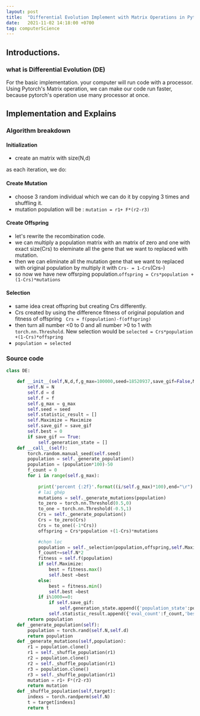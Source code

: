 ```yaml
---
layout: post
title:  "Differential Evolution Implement with Matrix Operations in Pytorch."
date:   2021-11-02 14:18:00 +0700
tag: computerScience
---
```


## Introductions.

### what is Differential Evolution (DE)


For the basic implementation. your computer will run code with a processor. Using Pytorch's Matrix operation, we can make our code run faster, because pytorch's operation use many processor at once.

## Implementation and Explains

### Algorithm breakdown
#### Initialization
 - create an matrix with size(N,d)

as each iteration, we do:
#### Create Mutation
 - choose 3 random individual which we can do it by copying 3 times and shuffling it.
 - mutation population will be : ``` mutation = r1+ F*(r2-r3) ```

#### Create Offspring
 - let's rewrite the recombination code.
 - we can multiply a population matrix with an matrix of zero and one with exact size(Crs) to eleminate all the gene that we want to replaced with mutation.
 - then we can eliminate all the mutation gene that we want to replaced with original population by multiply it with ```Crs- = 1-Crs```(Crs-)
 - so now we have new offsrping population.```offspring = Crs*population +(1-Crs)*mutations```

#### Selection
 - same idea creat offspring but creating Crs differently.
 - Crs created by using the difference fitness of original population and fitness of offspring ``` Crs = f(population)-f(offspring)```
  - then turn all number <0 to 0 and all number >0 to 1 with ```torch.nn.Threshold```.
  New selection would be ```selected = Crs*population +(1-Crs)*offspring```
  - ```population = selected```

### Source code
```python
class DE:

    def __init__(self,N,d,f,g_max=100000,seed=18520937,save_gif=False,Maximize=False):
        self.N = N
        self.d = d
        self.f = f
        self.g_max = g_max
        self.seed = seed
        self.statistic_result = []
        self.Maximize = Maximize
        self.save_gif = save_gif
        self.best = 0
        if save_gif == True:
            self.generation_state = []
    def __call__(self):
        torch.random.manual_seed(self.seed)
        population = self._generate_population()
        population = (population*100)-50
        f_count = 0
        for i in range(self.g_max):
        
            print('percent {:2f}'.format((i/self.g_max)*100),end="\r")
            # lai ghép
            mutations = self._generate_mutations(population)
            to_zero = torch.nn.Threshold(0.5,0)
            to_one = torch.nn.Threshold(-0.5,1)
            Crs = self._generate_population()
            Crs = to_zero(Crs)
            Crs = to_one((-1*Crs))
            offspring = Crs*population +(1-Crs)*mutations

            #chọn lọc
            population = self._selection(population,offspring,self.Maximize)
            f_count+=self.N*2
            fitness = self.f(population)
            if self.Maximize:
                best = fitness.max()
                self.best =best
            else:
                best = fitness.min()
                self.best =best
            if i%1000==0:
                if self.save_gif:
                    self.generation_state.append({'population_state':population,'gen number':i})
                self.statistic_result.append({'eval_count':f_count,'best':best})
        return population
    def _generate_population(self):
        population = torch.rand(self.N,self.d)
        return population
    def _generate_mutations(self,population):
        r1 = population.clone()
        r1 = self._shuffle_population(r1)
        r2 = population.clone()
        r2 = self._shuffle_population(r1)
        r3 = population.clone()
        r3 = self._shuffle_population(r1)
        mutation = r1+ F*(r2-r3)
        return mutation
    def _shuffle_population(self,target):
        indexs = torch.randperm(self.N)
        t = target[indexs]
        return t
```